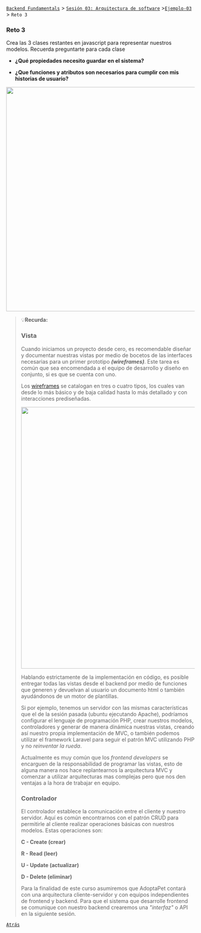 [`Backend Fundamentals`](../../README.md) > [`Sesión 03: Arquitectura de software`](../README.md) >[`Ejemplo-03`](../Ejemplo-03) > `Reto 3`
	
### Reto 3

Crea las 3 clases restantes en javascript para representar nuestros modelos. Recuerda preguntarte para cada clase

- **¿Qué propiedades necesito guardar en el sistema?** 

- **¿Que funciones y atributos son necesarios para cumplir con mis historias de usuario?**

<img src="https://user-images.githubusercontent.com/13757596/87735418-138baa80-c79b-11ea-9824-1690872acd64.png" width="600">


>💡**Recurda:**
>
>### Vista
>
>Cuando iniciamos un proyecto desde cero, es recomendable  diseñar y documentar nuestras vistas por medio de bocetos de las interfaces necesarias para un primer prototipo ***(wireframes)***. Este tarea es común que sea encomendada a el equipo de desarrollo y diseño en conjunto, si es que se cuenta con uno.
>
>Los [wireframes](https://www.lucidchart.com/pages/es/que-es-un-wireframe-para-un-sitio-web) se catalogan en tres o cuatro tipos, los cuales van desde lo más básico y de baja calidad hasta lo más detallado y con interacciones prediseñadas.
>
><img src="https://github.com/beduExpert/A2-Backend-Fundamentals-2020/blob/master/Sesion-03/Ejemplo-03/img/wireframes.png?raw=true" width="700">
>
>Hablando estrictamente de la implementación en código, es posible entregar todas las vistas desde el backend por medio de funciones que generen y devuelvan al usuario un documento html o también ayudándonos de un motor de plantillas.
>
>Si por ejemplo, tenemos un servidor con las mismas características que el de la sesión pasada (ubuntu ejecutando Apache), podríamos configurar el lenguaje de programación PHP, crear nuestros modelos, controladores y generar de manera dinámica nuestras vistas, creando así nuestro propia implementación de MVC, o también podemos utilizar el framework Laravel para seguir el patrón MVC utilizando PHP y no *reinventar la rueda*.
>
>Actualmente es muy común que los *frontend developers* se encarguen de la responsabilidad de programar las vistas, esto de alguna manera nos hace replantearnos la arquitectura MVC y comenzar a utilizar arquitecturas mas complejas pero que nos den ventajas a la hora de trabajar en equipo.
>
>### Controlador
>
>El controlador establece la comunicación entre el cliente y nuestro servidor. Aquí es común encontrarnos con el patrón CRUD para permitirle al cliente realizar operaciones básicas con nuestros modelos. Estas operaciones son:
>
>**C - Create (crear)**
>
>**R - Read (leer)**
>
>**U - Update (actualizar)**
>
>**D - Delete (eliminar)**
>
>Para la finalidad de este curso asumiremos que AdoptaPet contará con una arquitectura cliente-servidor y con equipos independientes de frontend y backend.
Para que el sistema que desarrolle frontend se comunique con nuestro backend crearemos una *"interfaz"* o API en la siguiente sesión.

[`Atrás`](../Ejemplo-02)
